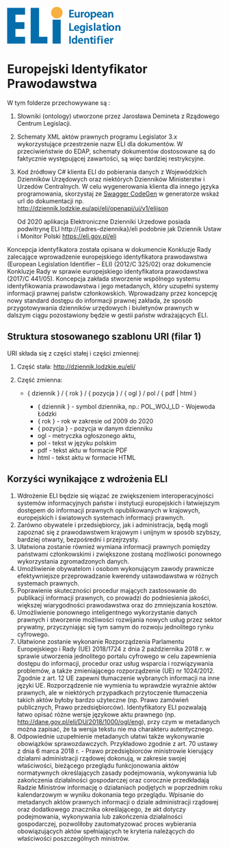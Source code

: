 ![Image](images/eli_brand_invert.svg) 
# Europejski Identyfikator Prawodawstwa

W tym folderze przechowywane są :
1. Słowniki (ontology) utworzone przez Jarosława Demineta z Rządowego Centrum Legislacji.
2. Schematy XML aktów prawnych programu Legislator 3.x wykorzystujące przestrzenie nazw ELI dla dokumentów. W przeciwieństwie do EDAP, schematy dokumentów dostosowane są do faktycznie występującej zawartości, są więc bardziej restrykcyjne. 
3. Kod źródłowy C# klienta ELI  do pobierania danych z Wojewódzkich Dzienników Urzędowych oraz niektórych Dzienników Ministerstw i Urzedów Centralnych. W celu wygenerowania klienta dla innego języka programowania, skorzystaj ze [Swagger CodeGen](https://swagger.io/tools/swagger-codegen/) w generatorze wskaż url do dokumentacji np. http://dziennik.lodzkie.eu/api/eli/openapi/ui/v1/elijson 

    Od 2020 aplikacja Elektroniczne Dzienniki Urzedowe posiada podwitrynę ELI http://{adres-dziennika}/eli podobnie jak Dziennik Ustaw i Monitor Polski https://eli.gov.pl/eli

Koncepcja identyfikatora została opisana w dokumencie Konkluzje Rady zalecające wprowadzenie europejskiego identyfikatora prawodawstwa (European Legislation Identifier – ELI) (2012/C 325/02) oraz dokumencie Konkluzje Rady w sprawie europejskiego identyfikatora prawodawstwa (2017/C 441/05). Koncepcja zakłada stworzenie wspólnego systemu identyfikowania prawodawstwa i jego metadanych, który uzupełni systemy informacji prawnej państw członkowskich. Wprowadzany przez koncepcję nowy standard dostępu do informacji prawnej zakłada, że sposób przygotowywania dzienników urzędowych i biuletynów prawnych w dalszym ciągu pozostawiony będzie w gestii państw wdrażających ELI.

## Struktura stosowanego szablonu URI (filar 1)

URI składa się z części stałej i części zmiennej:

1. Część stała: http://dziennik.lodzkie.eu/eli/
2. Część zmienna:
  
    * { dziennik } / { rok } / { pozycja } / { ogl } / pol / { pdf | html }
        
        * { dziennik } - symbol dziennika, np.: POL_WOJ_LD - Wojewoda Łódzki
        * { rok } - rok w zakresie od 2009 do 2020
        * { pozycja } - pozycja w danym dzienniku
        * ogl - metryczka ogłoszonego aktu,
        * pol - tekst w języku polskim
        * pdf - tekst aktu w formacie PDF
        * html - tekst aktu w formacie HTML

## Korzyści wynikające z wdrożenia ELI

1. Wdrożenie ELI będzie się wiązać ze zwiększeniem interoperacyjności systemów informacyjnych państw i instytucji europejskich i łatwiejszym dostępem do informacji prawnych opublikowanych w krajowych, europejskich i światowych systemach informacji prawnych.
2. Zarówno obywatele i przedsiębiorcy, jak i administracja, będą mogli zapoznać się z prawodawstwem krajowym i unijnym w sposób szybszy, bardziej otwarty, bezpośredni i przejrzysty.
3. Ułatwiona zostanie również wymiana informacji prawnych pomiędzy państwami członkowskimi i zwiększone zostaną możliwości ponownego wykorzystania zgromadzonych danych.
4. Umożliwienie obywatelom i osobom wykonującym zawody prawnicze efektywniejsze przeprowadzanie kwerendy ustawodawstwa w różnych systemach prawnych.
5. Poprawienie skuteczności procedur mających zastosowanie do publikacji informacji prawnych, co prowadzi do podniesienia jakości, większej wiarygodności prawodawstwa oraz do zmniejszania kosztów.
6. Umożliwienie ponownego inteligentnego wykorzystanie danych prawnych i stworzenie możliwości rozwijania nowych usług przez sektor prywatny, przyczyniając się tym samym do rozwoju jednolitego rynku cyfrowego.
7. Ułatwione zostanie wykonanie Rozporządzenia Parlamentu Europejskiego i Rady (UE) 2018/1724 z dnia 2 października 2018 r. w sprawie utworzenia jednolitego portalu cyfrowego w celu zapewnienia dostępu do informacji, procedur oraz usług wsparcia i rozwiązywania problemów, a także zmieniającego rozporządzenie (UE) nr 1024/2012. Zgodnie z art. 12 UE zapewni tłumaczenie wybranych informacji na inne języki UE. Rozporządzenie nie wymienia tu wprawdzie wyraźnie aktów prawnych, ale w niektórych przypadkach przytoczenie tłumaczenia takich aktów byłoby bardzo użyteczne (np. Prawo zamówień publicznych, Prawo przedsiębiorców). Identyfikatory ELI pozwalają łatwo opisać różne wersje językowe aktu prawnego (np. http://dane.gov.pl/eli/DU/2018/1000/ogl/eng), przy czym w metadanych można zapisać, że ta wersja tekstu nie ma charakteru autentycznego.
8. Odpowiednie uzupełnienie metadanych ułatwi także wykonywanie obowiązków sprawozdawczych. Przykładowo zgodnie z art. 70 ustawy z dnia 6 marca 2018 r. - Prawo przedsiębiorców ministrowie kierujący działami administracji rządowej dokonują, w zakresie swojej właściwości, bieżącego przeglądu funkcjonowania aktów normatywnych określających zasady podejmowania, wykonywania lub zakończenia działalności gospodarczej oraz corocznie przedkładają Radzie Ministrów informację o działaniach podjętych w poprzednim roku kalendarzowym w wyniku dokonania tego przeglądu. Wpisanie do metadanych aktów prawnych informacji o dziale administracji rządowej oraz dodatkowego znacznika określającego, że akt dotyczy podejmowania, wykonywania lub zakończenia działalności gospodarczej, pozwoliłoby zautomatyzować proces wybierania obowiązujących aktów spełniających te kryteria należących do właściwości poszczególnych ministrów.
